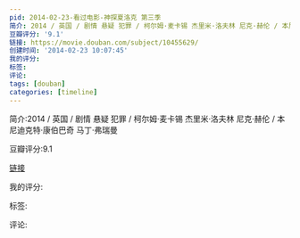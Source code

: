 ```yaml
---
pid: 2014-02-23-看过电影-神探夏洛克 第三季
简介: 2014 / 英国 / 剧情 悬疑 犯罪 / 柯尔姆·麦卡锡 杰里米·洛夫林 尼克·赫伦 / 本尼迪克特·康伯巴奇 马丁·弗瑞曼
豆瓣评分: '9.1'
链接: https://movie.douban.com/subject/10455629/
创建时间: '2014-02-23 10:07:45'
我的评分:
标签:
评论:
tags: [douban]
categories: [timeline]
---
```

简介:2014 / 英国 / 剧情 悬疑 犯罪 / 柯尔姆·麦卡锡 杰里米·洛夫林 尼克·赫伦 / 本尼迪克特·康伯巴奇 马丁·弗瑞曼

豆瓣评分:9.1

[链接](https://movie.douban.com/subject/10455629/)

我的评分:

标签:

评论:

